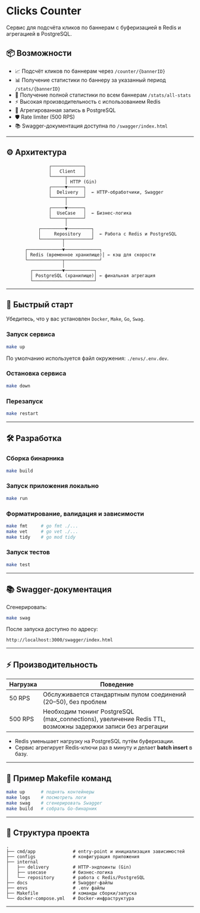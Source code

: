 # Clicks Counter

 Сервис для подсчёта кликов по баннерам с буферизацией в Redis и агрегацией в PostgreSQL.

## 📦 Возможности

- 📈 Подсчёт кликов по баннерам через `/counter/{bannerID}`
- 📊 Получение статистики по баннеру за указанный период `/stats/{bannerID}`
- 🧮 Получение полной статистики по всем баннерам `/stats/all-stats`
- ⚡ Высокая производительность с использованием Redis
- 💾 Агрегированная запись в PostgreSQL
- 🛡 Rate limiter (500 RPS)
- 📚 Swagger-документация доступна по `/swagger/index.html`

---

## ⚙️ Архитектура

```
                ┌────────────┐
                │   Client   │
                └─────┬──────┘
                      │ HTTP (Gin)
                ┌─────▼──────┐
                │  Delivery  │  ← HTTP-обработчики, Swagger
                └─────┬──────┘
                      │
                ┌─────▼──────┐
                │  UseCase   │  ← Бизнес-логика
                └─────┬──────┘
                      │
            ┌─────────▼─────────┐
            │     Repository    │  ← Работа с Redis и PostgreSQL
            └────────┬──────────┘
                     │
       ┌─────────────▼─────────────┐
       │ Redis (временное хранилище)│ ← кэш для скорости
       └─────────────┬─────────────┘
                     │
         ┌───────────▼───────────┐
         │ PostgreSQL (хранилище)│ ← финальная агрегация
         └───────────────────────┘
```

---

## 🚀 Быстрый старт

Убедитесь, что у вас установлен `Docker`, `Make`, `Go`, `Swag`.

### Запуск сервиса

```bash
make up
```

По умолчанию используется файл окружения: `./envs/.env.dev`.

### Остановка сервиса

```bash
make down
```

### Перезапуск

```bash
make restart
```

---

## 🛠 Разработка

### Сборка бинарника

```bash
make build
```

### Запуск приложения локально

```bash
make run
```

### Форматирование, валидация и зависимости

```bash
make fmt     # go fmt ./...
make vet     # go vet ./...
make tidy    # go mod tidy
```

### Запуск тестов

```bash
make test
```

---

## 📚 Swagger-документация

Сгенерировать:

```bash
make swag
```

После запуска доступно по адресу:

```
http://localhost:3000/swagger/index.html
```

---

## ⚡ Производительность

| Нагрузка | Поведение |
|----------|-----------|
| 50 RPS   | Обслуживается стандартным пулом соединений (20–50), без проблем |
| 500 RPS  | Необходим тюнинг PostgreSQL (max_connections), увеличение Redis TTL, возможны задержки записи без агрегации |

- Redis уменьшает нагрузку на PostgreSQL путём буферизации.
- Сервис агрегирует Redis-ключи раз в минуту и делает **batch insert** в базу.

---

## 📝 Пример Makefile команд

```bash
make up      # поднять контейнеры
make logs    # посмотреть логи
make swag    # сгенерировать Swagger
make build   # собрать Go-бинарник
```

---

## 📁 Структура проекта

```
.
├── cmd/app              # entry-point и инициализация зависимостей
├── configs              # конфигурация приложения
├── internal
│   ├── delivery         # HTTP-эндпоинты (Gin)
│   ├── usecase          # бизнес-логика
│   └── repository       # работа с Redis/PostgreSQL
├── docs                 # Swagger-файлы
├── envs                 # .env файлы
├── Makefile             # команды сборки/запуска
└── docker-compose.yml   # Docker-инфраструктура
```

---
